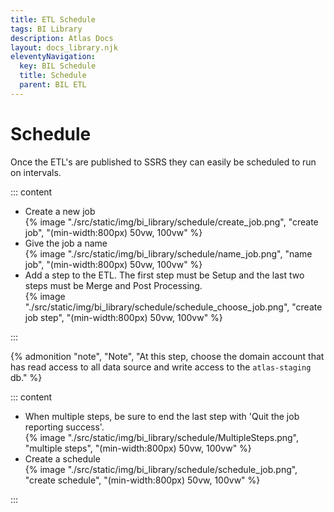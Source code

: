 ```yaml
---
title: ETL Schedule
tags: BI Library
description: Atlas Docs
layout: docs_library.njk
eleventyNavigation:
  key: BIL Schedule
  title: Schedule
  parent: BIL ETL
---
```


# Schedule

Once the ETL's are published to SSRS they can easily be scheduled to run on intervals.

::: content
- Create a new job
   <div class="box is-flex is-justify-content-center">
       {% image "./src/static/img/bi_library/schedule/create_job.png", "create job", "(min-width:800px) 50vw, 100vw" %}
   </div>
- Give the job a name
   <div class="box is-flex is-justify-content-center">
       {% image "./src/static/img/bi_library/schedule/name_job.png", "name job", "(min-width:800px) 50vw, 100vw" %}
   </div>
- Add a step to the ETL. The first step must be Setup and the last two steps must be Merge and Post Processing.
   <div class="box is-flex is-justify-content-center">
       {% image "./src/static/img/bi_library/schedule/schedule_choose_job.png", "create job step", "(min-width:800px) 50vw, 100vw" %}
   </div>
:::

{% admonition
  "note",
  "Note",
  "At this step, choose the domain account that has read access to all data source and write access to the ``atlas-staging`` db."
%}

::: content
- When multiple steps, be sure to end the last step with 'Quit the job reporting success'.
   <div class="box is-flex is-justify-content-center">
       {% image "./src/static/img/bi_library/schedule/MultipleSteps.png", "multiple steps", "(min-width:800px) 50vw, 100vw" %}
   </div>
- Create a schedule
   <div class="box is-flex is-justify-content-center">
       {% image "./src/static/img/bi_library/schedule/schedule_job.png", "create schedule", "(min-width:800px) 50vw, 100vw" %}
   </div>
:::
